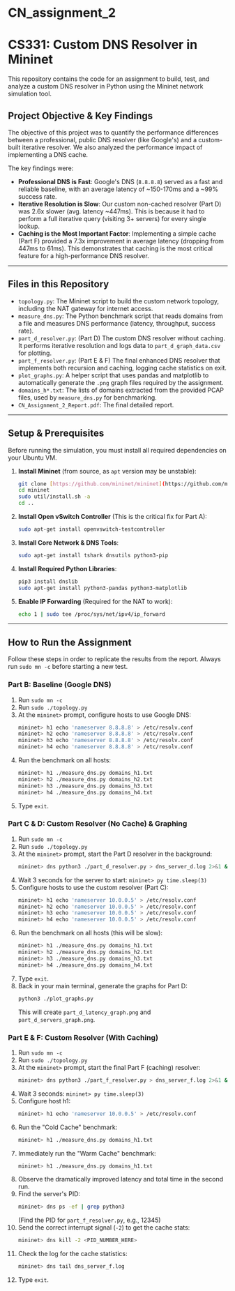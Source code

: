 # CN_assignment_2
# CS331: Custom DNS Resolver in Mininet

This repository contains the code for an assignment to build, test, and analyze a custom DNS resolver in Python using the Mininet network simulation tool.

## Project Objective & Key Findings

The objective of this project was to quantify the performance differences between a professional, public DNS resolver (like Google's) and a custom-built iterative resolver. We also analyzed the performance impact of implementing a DNS cache.

The key findings were:

* **Professional DNS is Fast**: Google's DNS (`8.8.8.8`) served as a fast and reliable baseline, with an average latency of ~150-170ms and a ~99% success rate.
* **Iterative Resolution is Slow**: Our custom non-cached resolver (Part D) was 2.6x slower (avg. latency ~447ms). This is because it had to perform a full iterative query (visiting 3+ servers) for every single lookup.
* **Caching is the Most Important Factor**: Implementing a simple cache (Part F) provided a 7.3x improvement in average latency (dropping from 447ms to 61ms). This demonstrates that caching is the most critical feature for a high-performance DNS resolver.

---

## Files in this Repository

* `topology.py`: The Mininet script to build the custom network topology, including the NAT gateway for internet access.
* `measure_dns.py`: The Python benchmark script that reads domains from a file and measures DNS performance (latency, throughput, success rate).
* `part_d_resolver.py`: (Part D) The custom DNS resolver without caching. It performs iterative resolution and logs data to `part_d_graph_data.csv` for plotting.
* `part_f_resolver.py`: (Part E & F) The final enhanced DNS resolver that implements both recursion and caching, logging cache statistics on exit.
* `plot_graphs.py`: A helper script that uses pandas and matplotlib to automatically generate the `.png` graph files required by the assignment.
* `domains_h*.txt`: The lists of domains extracted from the provided PCAP files, used by `measure_dns.py` for benchmarking.
* `CN_Assignment_2_Report.pdf`: The final detailed report.

---

## Setup & Prerequisites

Before running the simulation, you must install all required dependencies on your Ubuntu VM.

1.  **Install Mininet** (from source, as `apt` version may be unstable):
    ```bash
    git clone [https://github.com/mininet/mininet](https://github.com/mininet/mininet)
    cd mininet
    sudo util/install.sh -a
    cd ..
    ```

2.  **Install Open vSwitch Controller** (This is the critical fix for Part A):
    ```bash
    sudo apt-get install openvswitch-testcontroller
    ```

3.  **Install Core Network & DNS Tools**:
    ```bash
    sudo apt-get install tshark dnsutils python3-pip
    ```

4.  **Install Required Python Libraries**:
    ```bash
    pip3 install dnslib
    sudo apt-get install python3-pandas python3-matplotlib
    ```

5.  **Enable IP Forwarding** (Required for the NAT to work):
    ```bash
    echo 1 | sudo tee /proc/sys/net/ipv4/ip_forward
    ```

---

## How to Run the Assignment

Follow these steps in order to replicate the results from the report. Always run `sudo mn -c` before starting a new test.

### Part B: Baseline (Google DNS)

1.  Run `sudo mn -c`
2.  Run `sudo ./topology.py`
3.  At the `mininet>` prompt, configure hosts to use Google DNS:
    ```bash
    mininet> h1 echo 'nameserver 8.8.8.8' > /etc/resolv.conf
    mininet> h2 echo 'nameserver 8.8.8.8' > /etc/resolv.conf
    mininet> h3 echo 'nameserver 8.8.8.8' > /etc/resolv.conf
    mininet> h4 echo 'nameserver 8.8.8.8' > /etc/resolv.conf
    ```
4.  Run the benchmark on all hosts:
    ```bash
    mininet> h1 ./measure_dns.py domains_h1.txt
    mininet> h2 ./measure_dns.py domains_h2.txt
    mininet> h3 ./measure_dns.py domains_h3.txt
    mininet> h4 ./measure_dns.py domains_h4.txt
    ```
5.  Type `exit`.

### Part C & D: Custom Resolver (No Cache) & Graphing

1.  Run `sudo mn -c`
2.  Run `sudo ./topology.py`
3.  At the `mininet>` prompt, start the Part D resolver in the background:
    ```bash
    mininet> dns python3 ./part_d_resolver.py > dns_server_d.log 2>&1 &
    ```
4.  Wait 3 seconds for the server to start: `mininet> py time.sleep(3)`
5.  Configure hosts to use the custom resolver (Part C):
    ```bash
    mininet> h1 echo 'nameserver 10.0.0.5' > /etc/resolv.conf
    mininet> h2 echo 'nameserver 10.0.0.5' > /etc/resolv.conf
    mininet> h3 echo 'nameserver 10.0.0.5' > /etc/resolv.conf
    mininet> h4 echo 'nameserver 10.0.0.5' > /etc/resolv.conf
    ```
6.  Run the benchmark on all hosts (this will be slow):
    ```bash
    mininet> h1 ./measure_dns.py domains_h1.txt
    mininet> h2 ./measure_dns.py domains_h2.txt
    mininet> h3 ./measure_dns.py domains_h3.txt
    mininet> h4 ./measure_dns.py domains_h4.txt
    ```
7.  Type `exit`.
8.  Back in your main terminal, generate the graphs for Part D:
    ```bash
    python3 ./plot_graphs.py
    ```
    This will create `part_d_latency_graph.png` and `part_d_servers_graph.png`.

### Part E & F: Custom Resolver (With Caching)

1.  Run `sudo mn -c`
2.  Run `sudo ./topology.py`
3.  At the `mininet>` prompt, start the final Part F (caching) resolver:
    ```bash
    mininet> dns python3 ./part_f_resolver.py > dns_server_f.log 2>&1 &
    ```
4.  Wait 3 seconds: `mininet> py time.sleep(3)`
5.  Configure host h1:
    ```bash
    mininet> h1 echo 'nameserver 10.0.0.5' > /etc/resolv.conf
    ```
6.  Run the "Cold Cache" benchmark:
    ```bash
    mininet> h1 ./measure_dns.py domains_h1.txt
    ```
7.  Immediately run the "Warm Cache" benchmark:
    ```bash
    mininet> h1 ./measure_dns.py domains_h1.txt
    ```
8.  Observe the dramatically improved latency and total time in the second run.
9.  Find the server's PID:
    ```bash
    mininet> dns ps -ef | grep python3
    ```
    (Find the PID for `part_f_resolver.py`, e.g., 12345)
10. Send the correct interrupt signal (`-2`) to get the cache stats:
    ```bash
    mininet> dns kill -2 <PID_NUMBER_HERE>
    ```
11. Check the log for the cache statistics:
    ```bash
    mininet> dns tail dns_server_f.log
    ```
12. Type `exit`.
